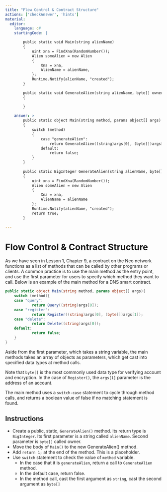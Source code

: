 ```yaml
---
title: "Flow Control & Contract Structure"
actions: ['checkAnswer', 'hints']
material: 
  editor:
    language: c#
    startingCode: |

        public static void Main(string alienName) 
        {
            uint xna = FindXna(RandomNumber());
            Alien someAlien = new Alien
            {
                Xna = xna, 
                AlienName = alienName, 
            };
            Runtime.Notify(alienName, "created");
        }

        public static void GenerateAlien(string alienName, byte[] owner)
        {

        }
    
    answer: > 
        public static object Main(string method, params object[] args) 
        {
            switch (method) 
            {
                case "generateAlien":
                    return GenerateAlien((string)args[0], (byte[])args[1]); 
                default: 
                    return false; 
            }
        }
        
        public static BigInteger GenerateAlien(string alienName, byte[] owner)
        {
            uint xna = FindXna(RandomNumber()); 
            Alien someAlien = new Alien
            {
                Xna = xna, 
                AlienName = alienName
            };
            Runtime.Notify(alienName, "created");
            return true; 
        }

---
```



# Flow Control & Contract Structure

As we have seen in Lesson 1, Chapter 9, a contract on the Neo network functions as a list of methods that can be called by other programs or clients. A common practice is to use the main method as the entry point, and use the first parameter for users to specify which method they want to call. Below is an example of the main method for a DNS smart contract. 

```c#
public static object Main(string method, params object[] args){
    switch (method){
    case "query":
            return Query((string)args[0]);
    case "register":
            return Register((string)args[0], (byte[])args[1]);
    case "delete":
            return Delete((string)args[0]);
    default:
            return false;
    }
}
```

Aside from the first parameter, which takes a string variable, the main methods takes an array of objects as parameters, which get cast into specified data types at method calls. 

Note that `byte[]` is the most commonly used data type for verifying account and encryption. In the case of `Register()`, the `args[1]` parameter is the address of an account. 

The main method uses a `switch-case` statement to cycle through method calls, and returns a boolean value of false if no matching statement is found. 

## Instructions

- Create a public, static, `GenerateAlien()` method. Its return type is `BigInteger`. Its first parameter is a string called `alienName`. Second parameter is `byte[]` called owner. 
- Move the body of `Main()` to the new GenerateAlien() method. 
- Add `return 1;` at the end of the method. This is a placeholder. 
- Use `switch` statement to check the value of `method` variable. 
  - In the case that it is `generateAlien`, return a call to `GenerateAlien` method. 
  - In the default case, return false. 
  - In the method call, cast the first argument as `string`, cast the second argument as `byte[]`